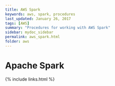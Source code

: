 ```yaml
---
title: AWS Spark
keywords: aws, spark, procedures
last_updated: January 26, 2017
tags: [AWS]
summary: "Procedures for working with AWS Spark"
sidebar: mydoc_sidebar
permalink: aws_spark.html
folder: aws
---
```


# Apache Spark

{% include links.html %}
